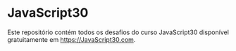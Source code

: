 # JavaScript30
Este repositório contém todos os desafios do curso JavaScript30 disponível gratuitamente em https://JavaScript30.com.
